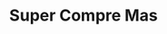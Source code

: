 ---
title: "Super Compre Mas"
url: /ciudad-autonoma-de-buenos-aires/super-compre-mas/
shop: supermercado
---